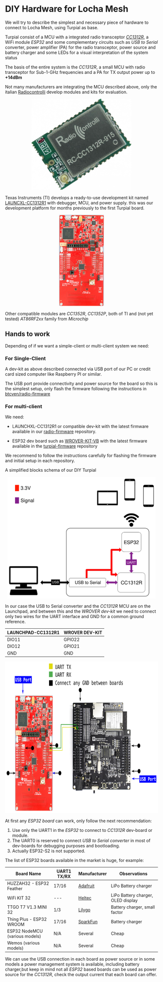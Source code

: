 # DIY Hardware for Locha Mesh

We will try to describe the simplest and necessary piece of hardware to connect to Locha Mesh, using Turpial as base.

Turpial consist of a MCU with a integrated radio transceptor [_CC1312R_](https://www.ti.com/product/CC1312R), a WiFi module _ESP32_ and some complementary circuits such as _USB to Serial_ converter, power amplifier (PA) for the radio transceptor, power source and battery charger and some LEDs for a visual interpretation of the system status 

The basis of the entire system is the _CC1312R_, a small MCU with radio transceptor for Sub-1-GHz frequencies and a PA for TX output power up to **+14dBm**
 
Not many manufacturers are integrating the MCU described above, only the italian [Radiocontrolli](https://www.radiocontrolli.com/) develop modules and kits for evaluation.
<p align="center">
    <img src="../pics/radiocontrolli-cc1312r.jpg" height="300px" />
</p>

Texas Instruments (TI) develops a ready-to-use development kit named [LAUNCXL-CC1312R1](https://www.ti.com/tool/LAUNCHXL-CC1312R1) with debugger, MCU, and power supply. this was our development platform for months previously to the first Turpial board.

<p align="center">
    <img src="../pics/launchxl-cc1312r1_cc1312r1-top-prof1.jpg" height="300px" />
</p>

Other compatible modules are _CC1352R_, _CC1352P_, both of TI and (not yet tested) _AT86RF2xx_ family from _Microchip_

## Hands to work

Depending of if we want a simple-client or multi-client system we need:

### For Single-Client 

A dev-kit as above described connected via USB port of our PC or credit card sized computer like Raspberry PI or similar.

The USB port provide connectivity and power source for the board so this is the simplest setup, only flash the firmware following the instructions in [btcven/radio-firmware](https://github.com/btcven/radio-firmware)

### For multi-client

We need:

- LAUNCHXL-CC1312R1 or compatible dev-kit with the latest firmware available in our [radio-firmware](https://github.com/btcven/radio-firmware) repository.

- ESP32 dev board such as [WROVER-KIT-VB](https://docs.espressif.com/projects/esp-idf/en/latest/esp32/hw-reference/esp32/get-started-wrover-kit.html) with the latest firmware available in the [turpial-firmware](https://github.com/btcven/turpial-firmware) repository

We recommend to follow the instructions carefully for flashing the firmware and initial setup in each repository.

A simplified blocks schema of our DIY Turpial

<p align="center">
    <img src="../pics/basic_turpial.svg" height="400px">
</p>

In our case the USB to Serial converter and the _CC1312R_ MCU are on the Launchpad, and between this and the _WROVER dev-kit_ we need to connect only two wires for the UART interface and GND for a common ground reference.

| LAUNCHPAD-CC1312R1 | WROVER DEV-KIT |
|--------------------|----------------|
| DIO11              | GPIO22         |
| DIO12              | GPIO21         |
| GND                | GND            |


<p align="center">
    <img src="../pics/diy.svg" height="500px">
</p>


At first any _ESP32 board_ can work, only follow the next recommendation: 

1. Use only the UART1 in the _ESP32_ to connect to _CC1312R_ dev-board or module.
2. The UART0 is reserved to connect _USB to Serial converter_ in most of dev-boards for debugging purposes and bootloading.
3. Actually ESP32-S2 is not supported.

The list of ESP32 boards available in the market is huge, for example:

| Board Name                     | UART1 TX/RX | Manufacturer                            | Observations                       |
|--------------------------------|-------------|-----------------------------------------|------------------------------------|
| HUZZAH32 - ESP32 Feather       | 17/16       | [Adafruit](https://www.adafruit.com)    | LiPo Battery charger               |
| WiFi KIT 32                    | ---         | [Heltec](https://heltec.org)            | LiPo Battery charger, OLED display |
| TTGO T7 V1.3 MINI 32           | 1/3         | [Lilygo](http://www.lilygo.cn)          | Battery charger, small factor      |
| Thing Plus - ESP32 WROOM       | 17/16       | [SparkFun](https://www.sparkfun.com/)   | Battery charger                    | 
| ESP32 NodeMCU (various models) | N/A         | Several                                 | Cheap                              |
| Wemos (various models)         | N/A         | Several                                 | Cheap                              |               


We can use the USB connection in each board as power source or in some models a power management system is available, including battery charger,but keep in mind not all _ESP32_ based boards can be used as power source for the _CC1312R_, check the output current that each board can offer.